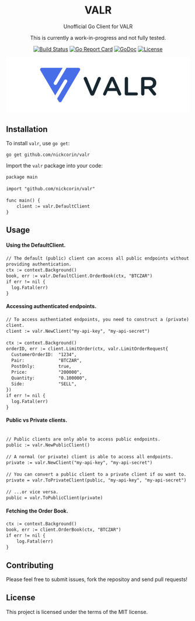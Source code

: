 <p align="center">
<h1 align="center">VALR</h1>
<p align="center">Unofficial Go Client for VALR</p>
<p align="center">This is currently a work-in-progress and not fully tested.</p>
</p>
<p align="center">
<p align="center"><a href="https://github.com/nickcorin/valr/actions?query=workflow%3AGo"><img src="https://github.com/nickcorin/valr/workflows/Go/badge.svg?branch=master" alt="Build Status"></a> <a href="https://goreportcard.com/report/github.com/nickcorin/valr"><img src="https://goreportcard.com/badge/github.com/nickcorin/valr?style=flat-square" alt="Go Report Card"></a> <a href="http://godoc.org/github.com/nickcorin/valr"><img src="https://img.shields.io/badge/godoc-reference-blue.svg?style=flat-square" alt="GoDoc"></a> <a href="LICENSE"><img src="https://img.shields.io/github/license/nickcorin/valr" alt="License"></a></p>
</p>
<p align="center">
<img src="/images/valr.png" />
</p>

## Installation

To install `valr`, use `go get`:
```
go get github.com/nickcorin/valr
```

Import the `valr` package into your code:
```golang
package main

import "github.com/nickcorin/valr"

func main() {
	client := valr.DefaultClient
}
```

## Usage

#### Using the DefaultClient.
```golang
// The default (public) client can access all public endpoints without providing authentication.
ctx := context.Background()
book, err := valr.DefaultClient.OrderBook(ctx, "BTCZAR")
if err != nil {
  log.Fatal(err)
}
```

#### Accessing authenticated endpoints.
```golang
// To access authentiated endpoints, you need to construct a (private) client.
client := valr.NewClient("my-api-key", "my-api-secret")

ctx := context.Background()
orderID, err := client.LimitOrder(ctx, valr.LimitOrderRequest{
  CustomerOrderID:  "1234",
  Pair:             "BTCZAR",
  PostOnly:         true,
  Price:            "200000",
  Quantity:         "0.100000",
  Side:             "SELL",
})
if err != nil {
  log.Fatal(err)
}
```

#### Public vs Private clients.
```golang

// Public clients are only able to access public endpoints.
public := valr.NewPublicClient()

// A normal (or private) client is able to access all endpoints.
private := valr.NewClient("my-api-key", "my-api-secret")

// You can convert a public client to a private client if ou want to.
private = valr.ToPrivateClient(public, "my-api-key", "my-api-secret")

// ...or vice versa.
public = valr.ToPublicClient(private)

```

#### Fetching the Order Book.
```golang
ctx := context.Background()
book, err := client.OrderBook(ctx, "BTCZAR")
if err != nil {
	log.Fatal(err)
}
```

## Contributing
Please feel free to submit issues, fork the repositoy and send pull requests!

## License
This project is licensed under the terms of the MIT license.
